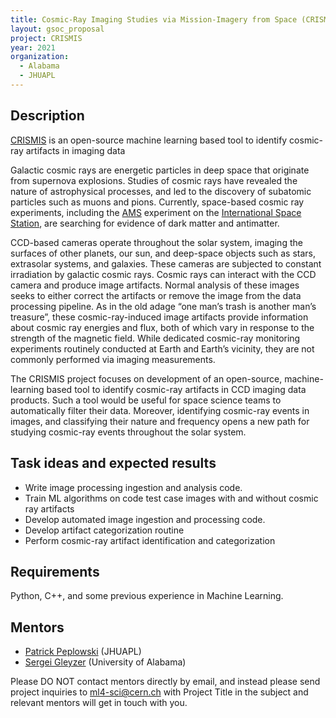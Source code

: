 ```yaml
---
title: Cosmic-Ray Imaging Studies via Mission-Imagery from Space (CRISMIS)
layout: gsoc_proposal
project: CRISMIS
year: 2021
organization:
  - Alabama
  - JHUAPL
---
```


## Description

[CRISMIS](https://www.researchgate.net/publication/327526829_Observation_of_galactic_cosmic_ray_spallation_events_from_the_SoHO_mission_20-yr_operation_of_LASCO) is an open-source machine learning based tool to identify cosmic-ray artifacts in imaging data
 
Galactic cosmic rays are energetic particles in deep space that originate from supernova explosions. Studies of cosmic rays have revealed the nature of astrophysical processes, and led to the discovery of subatomic particles such as muons and pions. Currently, space-based cosmic ray experiments, including the [AMS](https://home.cern/science/experiments/ams) experiment on the [International Space Station](https://www.nasa.gov/mission_pages/station/main/index.html), are searching for evidence of dark matter and antimatter.
 
CCD-based cameras operate throughout the solar system, imaging the surfaces of other planets, our sun, and deep-space objects such as stars, extrasolar systems, and galaxies. These cameras are subjected to constant irradiation by galactic cosmic rays. Cosmic rays can interact with the CCD camera and produce image artifacts. Normal analysis of these images seeks to either correct the artifacts or remove the image from the data processing pipeline. As in the old adage “one man’s trash is another man’s treasure”, these cosmic-ray-induced image artifacts provide information about cosmic ray energies and flux, both of which vary in response to the strength of the magnetic field. While dedicated cosmic-ray monitoring experiments routinely conducted at Earth and Earth’s vicinity, they are not commonly performed via imaging measurements. 
 
The CRISMIS project focuses on development of an open-source, machine-learning based tool to identify cosmic-ray artifacts in CCD imaging data products. Such a tool would be useful for space science teams to automatically filter their data. Moreover, identifying cosmic-ray events in images, and classifying their nature and frequency opens a new path for studying cosmic-ray events throughout the solar system. 


## Task ideas and expected results
 * Write image processing ingestion and analysis code.
 * Train ML algorithms on code test case images with and without cosmic ray artifacts
 * Develop automated image ingestion and processing code.
 * Develop artifact categorization routine
 * Perform cosmic-ray artifact identification and categorization

## Requirements 
Python, C++, and some previous experience in Machine Learning. 

## Mentors
  * [Patrick Peplowski](mailto:Patrick.Peplowski@jhuapl.edu) (JHUAPL)
  * [Sergei Gleyzer](mailto:Sergei.Gleyzer@cern.ch) (University of Alabama)
 
Please DO NOT contact mentors directly by email, and instead please send project inquiries to [ml4-sci@cern.ch](mailto:ml4-sci@cern.ch) with Project Title in the subject and relevant mentors will get in touch with you. 
